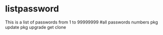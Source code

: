 # listpassword
This is a list of passwords from 1 to 99999999
#all passwords numbers
pkg update 
pkg upgrade
get clone 
